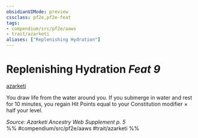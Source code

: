 ```yaml
---
obsidianUIMode: preview
cssclass: pf2e,pf2e-feat
tags:
- compendium/src/pf2e/aaws
- trait/azarketi
aliases: ["Replenishing Hydration"]
---
```

# Replenishing Hydration  *Feat 9*  
[azarketi](/rules/traits/azarketi-loag.md)  


You draw life from the water around you. If you submerge in water and rest for 10 minutes, you regain Hit Points equal to your Constitution modifier × half your level.

*Source: Azarketi Ancestry Web Supplement p. 5*  
%% #compendium/src/pf2e/aaws #trait/azarketi %%